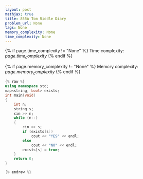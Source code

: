 ```yaml
---
layout: post
mathjax: true
title: 855A Tom Riddle Diary
problem_url: None
tags: None
memory_complexity: None
time_complexity: None
---
```




{% if page.time_complexity != "None" %}
Time complexity: ${{ page.time_complexity }}$
{% endif %}

{% if page.memory_complexity != "None" %}
Memory complexity: ${{ page.memory_complexity }}$
{% endif %}

```cpp
{% raw %}
using namespace std;
map<string, bool> exists;
int main(void)
{
    int n;
    string s;
    cin >> n;
    while (n--)
    {
        cin >> s;
        if (exists[s])
            cout << "YES" << endl;
        else
            cout << "NO" << endl;
        exists[s] = true;
    }
    return 0;
}

{% endraw %}
```